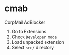 # cmab
CorpMail AdBlocker

1. Go to Extensions
2. Check `Developer mode`
3. Load unpacked extension
4. Select `src/` directory
